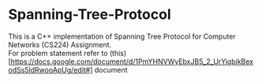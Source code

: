 # Spanning-Tree-Protocol
This is a C++ implementation of Spanning Tree Protocol for Computer Networks (CS224) Assignment.\
For problem statement refer to (this)[https://docs.google.com/document/d/1PmYHNVWyEbxJB5_2_UrYiqbikBexodSs5ldRwooApUg/edit#] document
